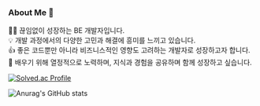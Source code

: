 ### About Me 👋
🧑🏻‍ 끊임없이 성장하는 BE 개발자입니다. </br>
💡 개발 과정에서의 다양한 고민과 해결에 흥미를 느끼고 있습니다. </br>
👍 좋은 코드뿐만 아니라 비즈니스적인 영향도 고려하는 개발자로 성장하고자 합니다. </br>
🌱 배우기 위해 열정적으로 노력하며, 지식과 경험을 공유하며 함께 성장하고 싶습니다. </br>

[![Solved.ac Profile](http://mazassumnida.wtf/api/v2/generate_badge?boj=ribbon29)](https://solved.ac/ribbon29/)

![Anurag's GitHub stats](https://github-readme-stats.vercel.app/api?username=jeongmin-bak&show_icons=true&theme=radical)


